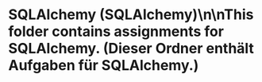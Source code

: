 # SQLAlchemy (SQLAlchemy)\n\nThis folder contains assignments for SQLAlchemy. (Dieser Ordner enthält Aufgaben für SQLAlchemy.)
